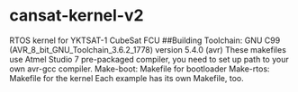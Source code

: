 # cansat-kernel-v2
RTOS kernel for YKTSAT-1 CubeSat FCU
##Building
Toolchain: GNU C99 (AVR_8_bit_GNU_Toolchain_3.6.2_1778) version 5.4.0 (avr)
These makefiles use Atmel Studio 7 pre-packaged compiler, you need to set up path to your own avr-gcc compiler.
Make-boot: Makefile for bootloader
Make-rtos: Makefile for the kernel
Each example has its own Makefile, too.
